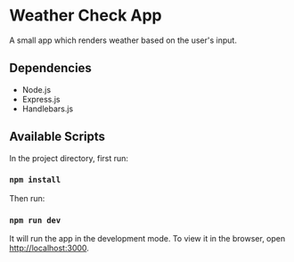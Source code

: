 # Weather Check App

A small app which renders weather based on the user's input.

## Dependencies

- Node.js
- Express.js
- Handlebars.js

## Available Scripts

In the project directory, first run:

### `npm install`

Then run:

### `npm run dev`

It will run the app in the development mode.
To view it in the browser, open [http://localhost:3000](http://localhost:3000).
